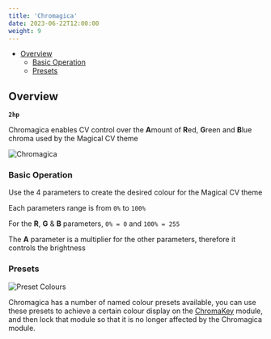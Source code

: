 ```yaml
---
title: 'Chromagica'
date: 2023-06-22T12:00:00
weight: 9
---
```


- [Overview](#overview)
  - [Basic Operation](#basic-operation)
  - [Presets](#presets)

## Overview

**`2hp`**

Chromagica enables CV control over the **A**mount of **R**ed, **G**reen and **B**lue chroma used by
the Magical CV theme

![Chromagica](/DanTModules-Manual/images/chromagica.png)

### Basic Operation

Use the 4 parameters to create the desired colour for the Magical CV theme

Each parameters range is from `0%` to `100%`

For the **R**, **G** & **B** parameters, `0% = 0` and `100% = 255`

The **A** parameter is a multiplier for the other parameters, therefore it controls the brightness

### Presets

![Preset Colours](/DanTModules-Manual/images/chromagica-presets.png)

Chromagica has a number of named colour presets available, you can use these presets to achieve a
certain colour display on the [ChromaKey](../chromakey/) module, and then lock that module so that
it is no longer affected by the Chromagica module.
